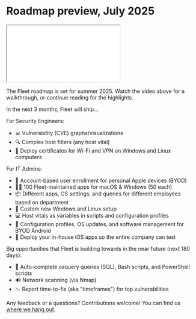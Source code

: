 # Roadmap preview, July 2025

<div purpose="embedded-content">
   <iframe src="TODO" allowfullscreen></iframe>
</div>

The Fleet roadmap is set for summer 2025. Watch the video above for a walkthrough, or continue reading for the highlights.

In the next 3 months, Fleet will ship...

For Security Engineers:
- 📊 Vulnerability (CVE) graphs/visualizations
- 🔍 Complex host filters (any host vital)
- 📄 Deploy certificates for Wi-Fi and VPN on Windows and Linux computers

For IT Admins:
- 🍏 Account-based user enrollment for personal Apple devices (BYOD)
- 👨‍💻 100 Fleet-maintained apps for macOS & Windows (50 each)
- 📦 Different apps, OS settings, and queries for different employees based on department
- 👔 Custom new Windows and Linux setup
- 💻 Host vitals as variables in scripts and configuration profiles
- 🤖 Configuration profiles, OS updates, and software management for BYOD Android
- 🧪 Deploy your in-house iOS apps so the entire company can test

Big opportunities that Fleet is building towards in the near future (next 180 days):
- 🤖 Auto-complete osquery queries (SQL), Bash scripts, and PowerShell scripts
- 🔊 Network scanning (via Nmap)
- 📉 Report time-to-fix (aka "timeframes") for top vulnerabilities

Any feedback or a questions? Contributions welcome! You can find us [where we hang out](https://fleetdm.com/support).

<meta name="category" value="announcements">
<meta name="authorFullName" value="Noah Talerman">
<meta name="authorGitHubUsername" value="noahtalerman">
<meta name="publishedOn" value="2025-07-01">
<meta name="articleTitle" value="Roadmap preview, July 2025">
<meta name="description" value="The product improvements Fleet is currently working on and the 3 biggest open opportunities in the product in the near future.">
